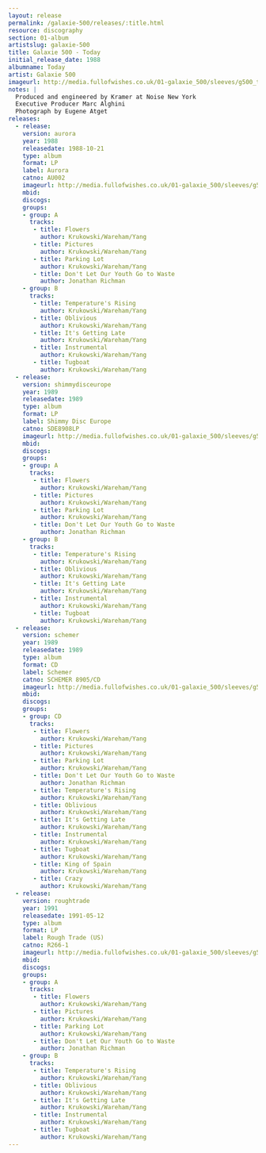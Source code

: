 ```yaml
---
layout: release
permalink: /galaxie-500/releases/:title.html
resource: discography
section: 01-album
artistslug: galaxie-500
title: Galaxie 500 - Today
initial_release_date: 1988
albumname: Today
artist: Galaxie 500
imageurl: http://media.fullofwishes.co.uk/01-galaxie_500/sleeves/g500_today.jpg
notes: |
  Produced and engineered by Kramer at Noise New York
  Executive Producer Marc Alghini
  Photograph by Eugene Atget
releases:
  - release: 
    version: aurora
    year: 1988
    releasedate: 1988-10-21
    type: album
    format: LP
    label: Aurora
    catno: AU002
    imageurl: http://media.fullofwishes.co.uk/01-galaxie_500/sleeves/g500_today.jpg
    mbid: 
    discogs: 
    groups:
    - group: A
      tracks:
       - title: Flowers
         author: Krukowski/Wareham/Yang
       - title: Pictures
         author: Krukowski/Wareham/Yang
       - title: Parking Lot
         author: Krukowski/Wareham/Yang
       - title: Don't Let Our Youth Go to Waste
         author: Jonathan Richman
    - group: B
      tracks:
       - title: Temperature's Rising
         author: Krukowski/Wareham/Yang
       - title: Oblivious
         author: Krukowski/Wareham/Yang
       - title: It's Getting Late
         author: Krukowski/Wareham/Yang
       - title: Instrumental
         author: Krukowski/Wareham/Yang
       - title: Tugboat
         author: Krukowski/Wareham/Yang
  - release:
    version: shimmydisceurope
    year: 1989
    releasedate: 1989
    type: album
    format: LP
    label: Shimmy Disc Europe 
    catno: SDE8908LP
    imageurl: http://media.fullofwishes.co.uk/01-galaxie_500/sleeves/g500_today.jpg
    mbid: 
    discogs: 
    groups:
    - group: A
      tracks:
       - title: Flowers
         author: Krukowski/Wareham/Yang
       - title: Pictures
         author: Krukowski/Wareham/Yang
       - title: Parking Lot
         author: Krukowski/Wareham/Yang
       - title: Don't Let Our Youth Go to Waste
         author: Jonathan Richman
    - group: B
      tracks:
       - title: Temperature's Rising
         author: Krukowski/Wareham/Yang
       - title: Oblivious
         author: Krukowski/Wareham/Yang
       - title: It's Getting Late
         author: Krukowski/Wareham/Yang
       - title: Instrumental
         author: Krukowski/Wareham/Yang
       - title: Tugboat
         author: Krukowski/Wareham/Yang
  - release:
    version: schemer
    year: 1989
    releasedate: 1989
    type: album
    format: CD
    label: Schemer
    catno: SCHEMER 8905/CD
    imageurl: http://media.fullofwishes.co.uk/01-galaxie_500/sleeves/g500_today.jpg
    mbid: 
    discogs: 
    groups:
    - group: CD
      tracks:
       - title: Flowers
         author: Krukowski/Wareham/Yang
       - title: Pictures
         author: Krukowski/Wareham/Yang
       - title: Parking Lot
         author: Krukowski/Wareham/Yang
       - title: Don't Let Our Youth Go to Waste
         author: Jonathan Richman
       - title: Temperature's Rising
         author: Krukowski/Wareham/Yang
       - title: Oblivious
         author: Krukowski/Wareham/Yang
       - title: It's Getting Late
         author: Krukowski/Wareham/Yang
       - title: Instrumental
         author: Krukowski/Wareham/Yang
       - title: Tugboat
         author: Krukowski/Wareham/Yang
       - title: King of Spain
         author: Krukowski/Wareham/Yang
       - title: Crazy
         author: Krukowski/Wareham/Yang
  - release:
    version: roughtrade
    year: 1991
    releasedate: 1991-05-12
    type: album
    format: LP
    label: Rough Trade (US)
    catno: R266-1
    imageurl: http://media.fullofwishes.co.uk/01-galaxie_500/sleeves/g500_today.jpg
    mbid: 
    discogs: 
    groups:
    - group: A
      tracks:
       - title: Flowers
         author: Krukowski/Wareham/Yang
       - title: Pictures
         author: Krukowski/Wareham/Yang
       - title: Parking Lot
         author: Krukowski/Wareham/Yang
       - title: Don't Let Our Youth Go to Waste
         author: Jonathan Richman
    - group: B
      tracks:
       - title: Temperature's Rising
         author: Krukowski/Wareham/Yang
       - title: Oblivious
         author: Krukowski/Wareham/Yang
       - title: It's Getting Late
         author: Krukowski/Wareham/Yang
       - title: Instrumental
         author: Krukowski/Wareham/Yang
       - title: Tugboat
         author: Krukowski/Wareham/Yang
---
```

